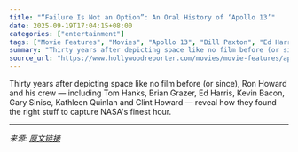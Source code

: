 ```yaml
---
title: "“Failure Is Not an Option”: An Oral History of ‘Apollo 13’"
date: 2025-09-19T17:04:15+08:00
categories: ["entertainment"]
tags: ["Movie Features", "Movies", "Apollo 13", "Bill Paxton", "Ed Harris", "Gary Sinise", "Kevin Bacon", "Ron Howard"]
summary: "Thirty years after depicting space like no film before (or since), Ron Howard and his crew — including Tom Hanks, Brian Grazer, Ed Harris, Kevin Bacon, Gary Sinise, Kathleen Quinlan and Clint Howard —"
source_url: "https://www.hollywoodreporter.com/movies/movie-features/apollo-13-cast-making-tom-hanks-movie-1236374952/"
---
```


Thirty years after depicting space like no film before (or since), Ron Howard and his crew — including Tom Hanks, Brian Grazer, Ed Harris, Kevin Bacon, Gary Sinise, Kathleen Quinlan and Clint Howard — reveal how they found the right stuff to capture NASA's finest hour.

---

*来源: [原文链接](https://www.hollywoodreporter.com/movies/movie-features/apollo-13-cast-making-tom-hanks-movie-1236374952/)*
